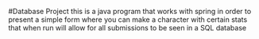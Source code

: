#Database Project
this is a java program that works with spring in order to present a simple form where you can make a character with certain stats that when run will allow for all submissions to be seen in a SQL database